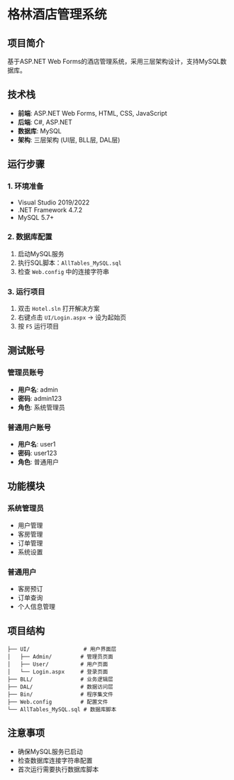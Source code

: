 # 格林酒店管理系统

## 项目简介
基于ASP.NET Web Forms的酒店管理系统，采用三层架构设计，支持MySQL数据库。

## 技术栈
- **前端**: ASP.NET Web Forms, HTML, CSS, JavaScript
- **后端**: C#, ASP.NET
- **数据库**: MySQL
- **架构**: 三层架构 (UI层, BLL层, DAL层)

## 运行步骤

### 1. 环境准备
- Visual Studio 2019/2022
- .NET Framework 4.7.2
- MySQL 5.7+

### 2. 数据库配置
1. 启动MySQL服务
2. 执行SQL脚本：`AllTables_MySQL.sql`
3. 检查 `Web.config` 中的连接字符串

### 3. 运行项目
1. 双击 `Hotel.sln` 打开解决方案
2. 右键点击 `UI/Login.aspx` → 设为起始页
3. 按 `F5` 运行项目

## 测试账号

### 管理员账号
- **用户名**: admin
- **密码**: admin123
- **角色**: 系统管理员

### 普通用户账号
- **用户名**: user1
- **密码**: user123
- **角色**: 普通用户

## 功能模块

### 系统管理员
- 用户管理
- 客房管理
- 订单管理
- 系统设置

### 普通用户
- 客房预订
- 订单查询
- 个人信息管理

## 项目结构
```
├── UI/                 # 用户界面层
│   ├── Admin/         # 管理员页面
│   ├── User/          # 用户页面
│   └── Login.aspx     # 登录页面
├── BLL/               # 业务逻辑层
├── DAL/               # 数据访问层
├── Bin/               # 程序集文件
├── Web.config         # 配置文件
└── AllTables_MySQL.sql # 数据库脚本
```

## 注意事项
- 确保MySQL服务已启动
- 检查数据库连接字符串配置
- 首次运行需要执行数据库脚本 